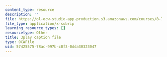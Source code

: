 ```yaml
---
content_type: resource
description: ''
file: https://ol-ocw-studio-app-production.s3.amazonaws.com/courses/8-701-introduction-to-nuclear-and-particle-physics-fall-2020/5742557578ac997bc0f30dda30323047_T-FQQVhPoNo.srt
file_type: application/x-subrip
learning_resource_types: []
resourcetype: Other
title: 3play caption file
type: OCWFile
uid: 57425575-78ac-997b-c0f3-0dda30323047
---
```

